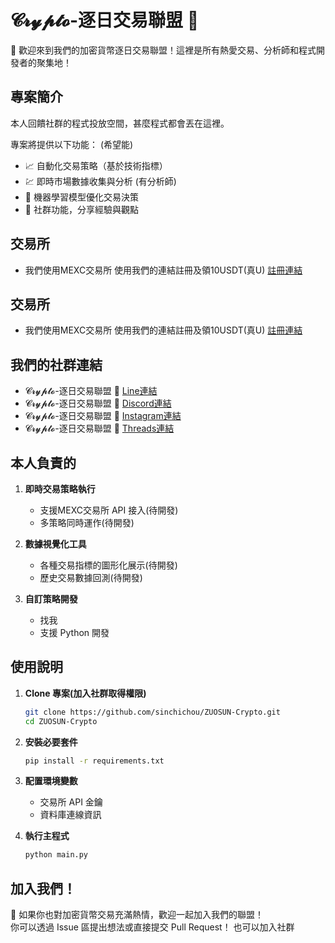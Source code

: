 # 𝓒𝓻𝔂𝓹𝓽𝓸-逐日交易聯盟 🍻  
🎉 歡迎來到我們的加密貨幣逐日交易聯盟！這裡是所有熱愛交易、分析師和程式開發者的聚集地！  

## 專案簡介  
本人回饋社群的程式投放空間，甚麼程式都會丟在這裡。

專案將提供以下功能： (希望能)
- 📈 自動化交易策略（基於技術指標）  
- 💹 即時市場數據收集與分析 (有分析師)
- 🧠 機器學習模型優化交易決策  
- 🤝 社群功能，分享經驗與觀點

## 交易所

- 我們使用MEXC交易所
    使用我們的連結註冊及領10USDT(真U) 
    [註冊連結](https://www.mexc.com/zh-TW/invite/customer-register?inviteCode=mexc-2mZt1)


## 交易所

- 我們使用MEXC交易所
    使用我們的連結註冊及領10USDT(真U) 
    [註冊連結](https://www.mexc.com/zh-TW/invite/customer-register?inviteCode=mexc-2mZt1)


## 我們的社群連結
- 𝓒𝓻𝔂𝓹𝓽𝓸-逐日交易聯盟 🍻 [Line連結](https://line.me/ti/g2/yJSGB_06oEvGAaflwA3dyV-9FAmN2zP5RBHS7Q?utm_source=invitation&utm_medium=link_copy&utm_campaign=default)
- 𝓒𝓻𝔂𝓹𝓽𝓸-逐日交易聯盟 🍻 [Discord連結](https://discord.gg/f2DUhH6N)
- 𝓒𝓻𝔂𝓹𝓽𝓸-逐日交易聯盟 🍻 [Instagram連結](https://www.instagram.com/runsun2025/)
- 𝓒𝓻𝔂𝓹𝓽𝓸-逐日交易聯盟 🍻 [Threads連結](https://www.threads.net/@runsun2025)
  
## 本人負責的  
1. **即時交易策略執行**  
   - 支援MEXC交易所 API 接入(待開發)  
   - 多策略同時運作(待開發)  

2. **數據視覺化工具**  
   - 各種交易指標的圖形化展示(待開發)  
   - 歷史交易數據回測(待開發)  

3. **自訂策略開發**  
   - 找我  
   - 支援 Python 開發

## 使用說明  
1. **Clone 專案(加入社群取得權限)**  
   ```bash  
   git clone https://github.com/sinchichou/ZUOSUN-Crypto.git
   cd ZUOSUN-Crypto
   ```  
2. **安裝必要套件**  
   ```bash  
   pip install -r requirements.txt  
   ```  
3. **配置環境變數**  
   - 交易所 API 金鑰  
   - 資料庫連線資訊  

4. **執行主程式**  
   ```bash  
   python main.py  
   ```  
## 加入我們！  
📢 如果你也對加密貨幣交易充滿熱情，歡迎一起加入我們的聯盟！  
你可以透過 Issue 區提出想法或直接提交 Pull Request！
也可以加入社群

